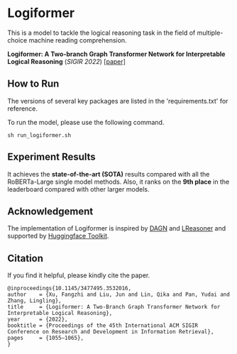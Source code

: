 # Logiformer

This is a model to tackle the logical reasoning task in the field of multiple-choice machine reading comprehension.

**Logiformer: A Two-branch Graph Transformer Network for Interpretable Logical Reasoning** (*SIGIR 2022*) [[paper]](https://arxiv.org/abs/2205.00731)

## How to Run

The versions of several key packages are listed in the 'requirements.txt' for reference. 

To run the model, please use the following command.

```
sh run_logiformer.sh
```

## Experiment Results

It achieves the **state-of-the-art (SOTA)** results compared with all the RoBERTa-Large single model methods. Also, it ranks on the **9th place** in the leaderboard compared with other larger models.

## Acknowledgement

The implementation of Logiformer is inspired by [DAGN](https://arxiv.org/abs/2103.14349) and [LReasoner](https://arxiv.org/abs/2105.03659) and supported by [Huggingface Toolkit](https://huggingface.co/docs/transformers/index).

## Citation
If you find it helpful, please kindly cite the paper.
```
@inproceedings{10.1145/3477495.3532016,
author    = {Xu, Fangzhi and Liu, Jun and Lin, Qika and Pan, Yudai and Zhang, Lingling},
title     = {Logiformer: A Two-Branch Graph Transformer Network for Interpretable Logical Reasoning},
year      = {2022},
booktitle = {Proceedings of the 45th International ACM SIGIR Conference on Research and Development in Information Retrieval},
pages     = {1055–1065},
}
```
